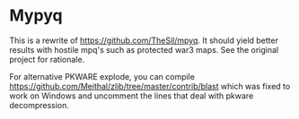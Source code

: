 # Mypyq

This is a rewrite of https://github.com/TheSil/mpyq.
It should yield better results with hostile mpq's such as protected war3 maps.
See the original project for rationale.

For alternative PKWARE explode, you can compile https://github.com/Meithal/zlib/tree/master/contrib/blast
which was fixed to work on Windows and uncomment the lines that deal with pkware decompression.
